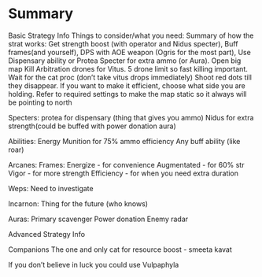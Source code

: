 # Summary
Basic Strategy Info
Things to consider/what you need: 
Summary of how the strat works: 
Get strength boost (with operator and Nidus specter), Buff frames(and yourself), DPS with AOE weapon (Ogris for the most part), Use Dispensary ability or Protea Specter for extra ammo (or Aura). 
Open big map
Kill Arbitration drones for Vitus. 5 drone limit so fast killing important.
Wait for the cat proc (don’t take vitus drops immediately) 
Shoot red dots till they disappear. If you want to make it efficient, choose what side you are holding. Refer to required settings to make the map static so it always will be pointing to north

Specters: 
protea for dispensary (thing that gives you ammo) 
Nidus for extra strength(could be buffed with power donation aura)

Abilities:
Energy Munition for 75% ammo efficiency
Any buff ability (like roar)

Arcanes:
Frames:
Energize - for convenience
Augmentated - for 60% str
Vigor - for more strength
Efficiency - for when you need extra duration

Weps:
Need to investigate

Incarnon:
Thing for the future (who knows) 

Auras:
Primary scavenger
Power donation
Enemy radar

Advanced Strategy Info

Companions
The one and only cat for resource boost - smeeta kavat


If you don’t believe in luck you could use Vulpaphyla